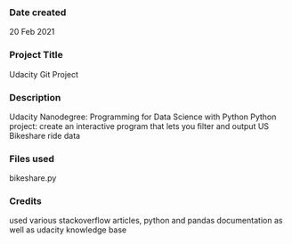 ### Date created
20 Feb 2021

### Project Title
Udacity Git Project

### Description
Udacity Nanodegree: Programming for Data Science with Python
Python project: create an interactive program that lets you filter and output US Bikeshare ride data

### Files used
bikeshare.py

### Credits
used various stackoverflow articles, python and pandas documentation as well as udacity knowledge base
